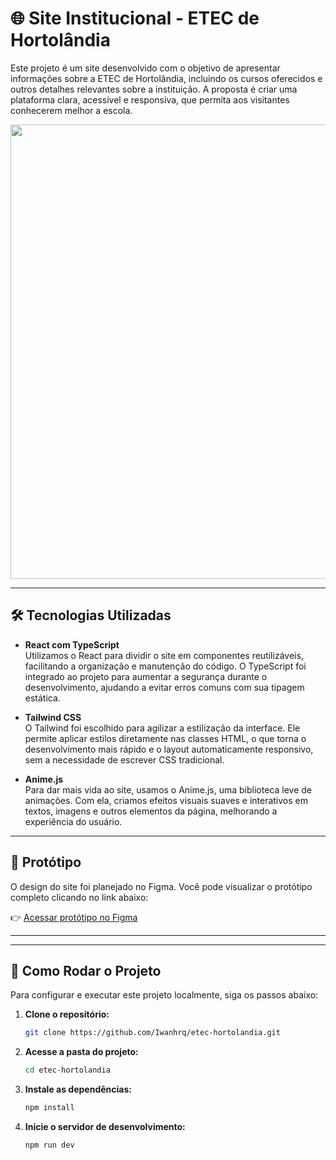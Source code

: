 # 🌐 Site Institucional - ETEC de Hortolândia

Este projeto é um site desenvolvido com o objetivo de apresentar informações sobre a ETEC de Hortolândia, incluindo os cursos oferecidos e outros detalhes relevantes sobre a instituição. A proposta é criar uma plataforma clara, acessível e responsiva, que permita aos visitantes conhecerem melhor a escola.

<p align="center">
  <img width="1200" height="727" alt="etec" src="https://github.com/user-attachments/assets/909b48fe-3101-4676-9297-55ae6fd08d86" />
</p>

---

## 🛠️ Tecnologias Utilizadas


- **React com TypeScript**  
  Utilizamos o React para dividir o site em componentes reutilizáveis, facilitando a organização e manutenção do código. O TypeScript foi integrado ao projeto para aumentar a segurança durante o desenvolvimento, ajudando a evitar erros comuns com sua tipagem estática.

- **Tailwind CSS**  
  O Tailwind foi escolhido para agilizar a estilização da interface. Ele permite aplicar estilos diretamente nas classes HTML, o que torna o desenvolvimento mais rápido e o layout automaticamente responsivo, sem a necessidade de escrever CSS tradicional.

- **Anime.js**  
  Para dar mais vida ao site, usamos o Anime.js, uma biblioteca leve de animações. Com ela, criamos efeitos visuais suaves e interativos em textos, imagens e outros elementos da página, melhorando a experiência do usuário.

---



## 🎨 Protótipo

O design do site foi planejado no Figma. Você pode visualizar o protótipo completo clicando no link abaixo:

👉 [Acessar protótipo no Figma](https://www.figma.com/design/EorT8ZsYRc28ZdQKG708EG/ETEC-de-Hortol%C3%A2ndia---Website?node-id=0-1&t=FRJ8A7Sxa0cvD4jH-1)


---


-----

## 📁 Como Rodar o Projeto

Para configurar e executar este projeto localmente, siga os passos abaixo:

1.  **Clone o repositório:**

    ```bash
    git clone https://github.com/Iwanhrq/etec-hortolandia.git
    ```

2.  **Acesse a pasta do projeto:**

    ```bash
    cd etec-hortolandia
    ```

3.  **Instale as dependências:**

    ```bash
    npm install
    ```

4.  **Inicie o servidor de desenvolvimento:**

    ```bash
    npm run dev
    ```

